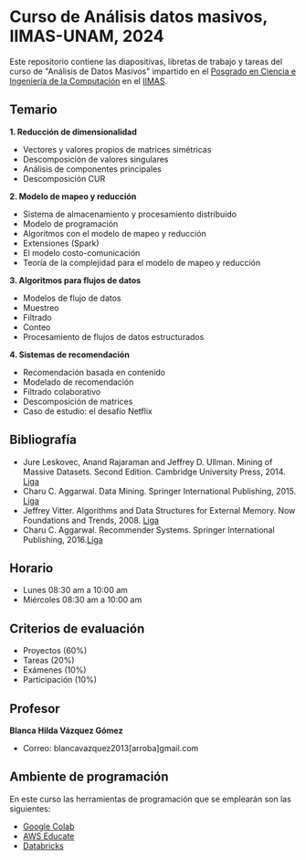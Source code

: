 # Curso de Análisis datos masivos, IIMAS-UNAM, 2024
Este repositorio contiene las diapositivas, libretas de trabajo y tareas del curso de "Análisis de Datos Masivos" impartido en el [Posgrado en Ciencia e Ingeniería de la Computación]([https://cienciadatos.iimas.unam.mx/](https://www.pcic.unam.mx/)) en el [IIMAS](https://www.iimas.unam.mx/).

## Temario
**1. Reducción de dimensionalidad**
  - Vectores y valores propios de matrices simétricas
  - Descomposición de valores singulares
  - Análisis de componentes principales
  - Descomposición CUR
  
**2. Modelo de mapeo y reducción**
  - Sistema de almacenamiento y procesamiento distribuido
  - Modelo de programación
  - Algoritmos con el modelo de mapeo y reducción
  - Extensiones (Spark)
  - El modelo costo-comunicación
  - Teoría de la complejidad para el modelo de mapeo y reducción
   
**3. Algoritmos para flujos de datos**
  - Modelos de flujo de datos
  - Muestreo
  - Filtrado
  - Conteo
  - Procesamiento de flujos de datos estructurados

**4. Sistemas de recomendación**
  - Recomendación basada en contenido 
  - Modelado de recomendación
  - Filtrado colaborativo
  - Descomposición de matrices
  - Caso de estudio: el desafío Netflix
 
 ## Bibliografía
 - Jure Leskovec, Anand Rajaraman and Jeffrey D. Ullman. Mining of Massive Datasets. Second Edition. Cambridge University Press, 2014. [Liga](http://infolab.stanford.edu/~ullman/mmds/book.pdf)
 - Charu C. Aggarwal. Data Mining. Springer International Publishing, 2015. [Liga](https://doc.lagout.org/Others/Data%20Mining/Data%20Mining_%20The%20Textbook%20%5BAggarwal%202015-04-14%5D.pdf)
 - Jeffrey Vitter. Algorithms and Data Structures for External Memory. Now Foundations and Trends, 2008. [Liga](https://www.nowpublishers.com/article/Details/TCS-014)
 - Charu C. Aggarwal. Recommender Systems. Springer International Publishing, 2016.[Liga](http://pzs.dstu.dp.ua/DataMining/recom/bibl/1aggarwal_c_c_recommender_systems_the_textbook.pdf)
   
 ## Horario
- Lunes 08:30 am a 10:00 am
- Miércoles 08:30 am a 10:00 am

## Criterios de evaluación
- Proyectos (60%)
- Tareas (20%)
- Exámenes (10%)
- Participación (10%)

## Profesor
**Blanca Hilda Vázquez Gómez**
  - Correo: blancavazquez2013[arroba]gmail.com

## Ambiente de programación
En este curso las herramientas de programación que se emplearán son las siguientes:
- [Google Colab](https://colab.research.google.com/)
- [AWS Educate](https://aws.amazon.com/es/education/awseducate/)
- [Databricks](https://databricks.com/)
